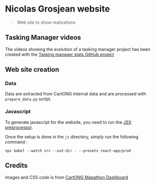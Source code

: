 # Nicolas Grosjean website
> Web site to show realizations

## Tasking Manager videos

The videos showing the evolution of a tasking manager project has been created with the
[Tasking manager stats GitHub project](https://github.com/NicolasGrosjean/tasking_manager_stats)

## Web site creation

### Data

Data are extracted from CartONG internal data and are processed with
`prepare_data.py` script.

### Javascript

To generate javascript for the website, you need to run the
[JSX preprocessor](https://reactjs.org/docs/add-react-to-a-website.html#run-jsx-preprocessor).

Once the setup is done in the `js` directory, simply run the following command :

```npx babel --watch src --out-dir . --presets react-app/prod ```

## Credits

Images and CSS code is from [CartONG Mapathon Dashboard](http://mapathon.jmartin.tf/)